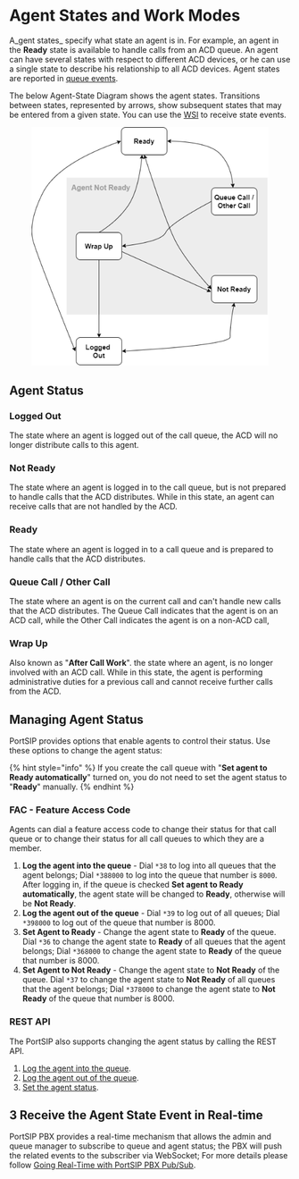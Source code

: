 # Agent States and Work Modes

A_gent states_ specify what state an agent is in. For example, an agent in the **Ready** state is available to handle calls from an ACD queue. An agent can have several states with respect to different ACD devices, or he can use a single state to describe his relationship to all ACD devices. Agent states are reported in [queue events](../going-real-time-with-portsip-pbx-pub-sub.md#queue\_events).

The below Agent-State Diagram shows the agent states. Transitions between states, represented by arrows, show subsequent states that may be entered from a given state. You can use the [WSI](../going-real-time-with-portsip-pbx-pub-sub.md) to receive state events.

<figure><img src="../../.gitbook/assets/Agent_status.png" alt=""><figcaption></figcaption></figure>

## Agent Status

### Logged Out

The state where an agent is logged out of the call queue, the ACD will no longer distribute calls to this agent.

### Not Ready

The state where an agent is logged in to the call queue, but is not prepared to handle calls that the ACD distributes. While in this state, an agent can receive calls that are not handled by the ACD.

### Ready

The state where an agent is logged in to a call queue and is prepared to handle calls that the ACD distributes.

### Queue Call / Other Call

The state where an agent is on the current call and can't handle new calls that the ACD distributes. The Queue Call indicates that the agent is on an ACD call, while the Other Call indicates the agent is on a non-ACD call,

### Wrap Up

Also known as "**After Call Work**". the state where an agent, is no longer involved with an ACD call. While in this state, the agent is performing administrative duties for a previous call and cannot receive further calls from the ACD.

## Managing Agent Status

PortSIP provides options that enable agents to control their status. Use these options to change the agent status:

{% hint style="info" %}
If you create the call queue with "**Set agent to Ready automatically**" turned on, you do not need to set the agent status to "**Ready**" manually.
{% endhint %}

### FAC - Feature Access Code

Agents can dial a feature access code to change their status for that call queue or to change their status for all call queues to which they are a member.

1. **Log the agent into the queue** - Dial `*38` to log into all queues that the agent belongs; Dial `*388000` to log into the queue that number is `8000`. After logging in, if the queue is checked **Set agent to Ready automatically**, the agent state will be changed to **Ready**, otherwise will be **Not Ready**.
2. **Log the agent out of the queue** - Dial `*39` to log out of all queues; Dial `*398000` to log out of the queue that number is 8000.
3. **Set Agent to Ready** - Change the agent state to **Ready** of the queue. Dial `*36` to change the agent state to **Ready** of all queues that the agent belongs; Dial `*368000` to change the agent state to **Ready** of the queue that number is 8000.
4. **Set Agent to Not Ready** - Change the agent state to **Not Ready** of the queue. Dial `*37` to change the agent state to **Not Ready** of all queues that the agent belongs; Dial `*378000` to change the agent state to **Not Ready** of the queue that number is 8000.

### REST API

The PortSIP also supports changing the agent status by calling the REST API.

1. [Log the agent into the queue](https://www.portsip.com/pbx-rest-api/v16/html/index.html#tag/Call-Queue/operation/loginQueueAgent).
2. [Log the agent out of the queue](https://www.portsip.com/pbx-rest-api/v16/html/index.html#tag/Call-Queue/operation/logoutQueueAgent).
3. [Set the agent status](https://www.portsip.com/pbx-rest-api/v16/html/index.html#tag/Call-Queue/operation/setQueueAgentStatus).

## 3 Receive the Agent State Event in Real-time

PortSIP PBX provides a real-time mechanism that allows the admin and queue manager to subscribe to queue and agent status; the PBX will push the related events to the subscriber via WebSocket; For more details please follow [Going Real-Time with PortSIP PBX Pub/Sub](../going-real-time-with-portsip-pbx-pub-sub.md#queue\_events).
